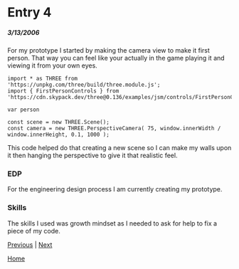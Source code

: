# Entry 4
##### 3/13/2006
For my prototype I started by making the camera view to make it first person. That way you can feel like your actually in the game playing it and viewing it from your own eyes.
```Js
import * as THREE from 'https://unpkg.com/three/build/three.module.js';
import { FirstPersonControls } from 'https://cdn.skypack.dev/three@0.136/examples/jsm/controls/FirstPersonControls.js';

var person

const scene = new THREE.Scene();
const camera = new THREE.PerspectiveCamera( 75, window.innerWidth / window.innerHeight, 0.1, 1000 );
```
This code helped do that creating a new scene so I can make my walls upon it then hanging the perspective to give it that realistic feel.

### EDP
For the engineering design process I am currently creating my prototype.

### Skills
The skills I used was growth mindset as I needed to ask for help to fix a piece of my code.


[Previous](entry03.md) | [Next](entry05.md)


[Home](../README.md)